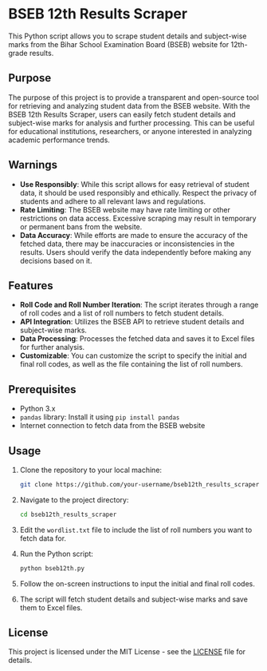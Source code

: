 # BSEB 12th Results Scraper

This Python script allows you to scrape student details and subject-wise marks from the Bihar School Examination Board (BSEB) website for 12th-grade results.

## Purpose

The purpose of this project is to provide a transparent and open-source tool for retrieving and analyzing student data from the BSEB website. With the BSEB 12th Results Scraper, users can easily fetch student details and subject-wise marks for analysis and further processing. This can be useful for educational institutions, researchers, or anyone interested in analyzing academic performance trends.


## Warnings

- **Use Responsibly**: While this script allows for easy retrieval of student data, it should be used responsibly and ethically. Respect the privacy of students and adhere to all relevant laws and regulations.
- **Rate Limiting**: The BSEB website may have rate limiting or other restrictions on data access. Excessive scraping may result in temporary or permanent bans from the website.
- **Data Accuracy**: While efforts are made to ensure the accuracy of the fetched data, there may be inaccuracies or inconsistencies in the results. Users should verify the data independently before making any decisions based on it.

## Features

- **Roll Code and Roll Number Iteration**: The script iterates through a range of roll codes and a list of roll numbers to fetch student details.
- **API Integration**: Utilizes the BSEB API to retrieve student details and subject-wise marks.
- **Data Processing**: Processes the fetched data and saves it to Excel files for further analysis.
- **Customizable**: You can customize the script to specify the initial and final roll codes, as well as the file containing the list of roll numbers.

## Prerequisites

- Python 3.x
- `pandas` library: Install it using `pip install pandas`
- Internet connection to fetch data from the BSEB website

## Usage

1. Clone the repository to your local machine:

    ```bash
    git clone https://github.com/your-username/bseb12th_results_scraper.git
    ```

2. Navigate to the project directory:

    ```bash
    cd bseb12th_results_scraper
    ```

3. Edit the `wordlist.txt` file to include the list of roll numbers you want to fetch data for.

4. Run the Python script:

    ```bash
    python bseb12th.py
    ```

5. Follow the on-screen instructions to input the initial and final roll codes.

6. The script will fetch student details and subject-wise marks and save them to Excel files.

## License

This project is licensed under the MIT License - see the [LICENSE](LICENSE) file for details.



